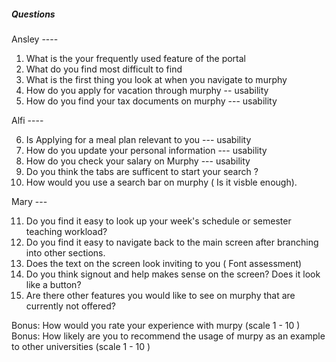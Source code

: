 ##### Questions 

Ansley ----
1. What is the your frequently used feature of the portal 
2. What do you find most difficult to find 
3. What is the first thing you look at when you navigate to murphy 
4. How do you apply for vacation through murphy  -- usability 
5. How do you find your tax documents on murphy --- usability 


Alfi ----

6. Is Applying for a meal plan relevant to you --- usability 
7. How do you update your personal information --- usability
8. How do you check your salary on Murphy --- usability
9. Do you think the tabs are sufficent to start your search ?
10. How would you use a search bar on murphy ( Is it visble enough). 


Mary  --- 

11. Do you find it easy to look up your week's schedule or semester teaching workload? 
12. Do you find it easy to navigate back to the main screen after branching into other sections.
13. Does the text on the screen look inviting to you ( Font assessment)
14. Do you think signout and help makes sense on the screen? Does it look like a button? 
15. Are there other features you would like to see on murphy that are currently not offered? 

Bonus: How would you rate your experience with murpy (scale 1 - 10 )
Bonus: How likely are you to recommend the usage of murpy as an example to other universities (scale 1 - 10 )